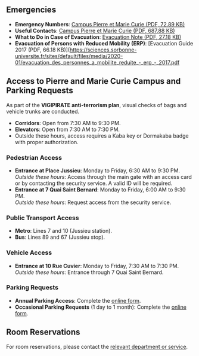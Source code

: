 
## Emergencies

- **Emergency Numbers**: [Campus Pierre et Marie Curie (PDF, 72.89 KB)](https://sciences.sorbonne-universite.fr/sites/default/files/media/2020-01/numeros_durgence_-_campus_pierre_et_marie_curie.pdf)  
- **Useful Contacts**: [Campus Pierre et Marie Curie (PDF, 687.88 KB)](https://sciences.sorbonne-universite.fr/sites/default/files/media/2020-01/contacts_utiles_-_campus_pierre_et_marie_curie.pdf)  
- **What to Do in Case of Evacuation**: [Evacuation Note (PDF, 27.18 KB)](https://sciences.sorbonne-universite.fr/sites/default/files/media/2020-01/consignes_de_securite_evacuation.pdf)  
- **Evacuation of Persons with Reduced Mobility (ERP)**: [Evacuation Guide 2017 (PDF, 66.18 KB)](https://sciences.sorbonne-universite.fr/sites/default/files/media/2020-01/evacuation_des_personnes_a_mobilite_reduite_-_erp_-_2017.pdf


## Access to Pierre and Marie Curie Campus and Parking Requests

As part of the **VIGIPIRATE anti-terrorism plan**, visual checks of bags and vehicle trunks are conducted.  

- **Corridors**: Open from 7:30 AM to 9:30 PM.  
- **Elevators**: Open from 7:30 AM to 7:30 PM.  
- Outside these hours, access requires a Kaba key or Dormakaba badge with proper authorization.

### Pedestrian Access

- **Entrance at Place Jussieu**: Monday to Friday, 6:30 AM to 9:30 PM.  
  *Outside these hours*: Access through the main gate with an access card or by contacting the security service. A valid ID will be required.  
- **Entrance at 7 Quai Saint Bernard**: Monday to Friday, 6:00 AM to 9:30 PM.  
  *Outside these hours*: Request access from the security service.

### Public Transport Access

- **Metro**: Lines 7 and 10 (Jussieu station).  
- **Bus**: Lines 89 and 67 (Jussieu stop).

### Vehicle Access

- **Entrance at 10 Rue Cuvier**: Monday to Friday, 7:30 AM to 7:30 PM.  
  *Outside these hours*: Entrance through 7 Quai Saint Bernard.  

### Parking Requests

- **Annual Parking Access**: Complete the [online form](https://inscriptions.upmc.fr/lime/index.php/415922).  
- **Occasional Parking Requests** (1 day to 1 month): Complete the [online form](https://inscriptions.upmc.fr/lime/index.php/296572).  


## Room Reservations

For room reservations, please contact the [relevant department or service](https://resa.ingenierie.upmc.fr/).
